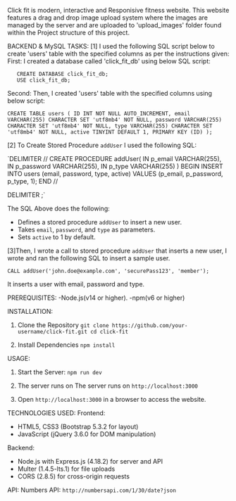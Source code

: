Click fit is modern, interactive and Responisive fitness website. 
This website features a drag and drop image upload system where the images are managed by the server and are uploaded to 'upload_images' folder found within the Project structure of this project. 

BACKEND & MySQL TASKS:
[1] I used the following SQL script below to create 'users' table with the specified columns as per the instructions given:
First: I created a  database called 'click_fit_db' using below SQL script:

       CREATE DATABASE click_fit_db;
       USE click_fit_db;

Second: Then, I created 'users' table with the specified columns using below script:

`CREATE TABLE users (
    ID INT NOT NULL AUTO_INCREMENT,
    email VARCHAR(255) CHARACTER SET 'utf8mb4' NOT NULL,
    password VARCHAR(255) CHARACTER SET 'utf8mb4' NOT NULL,
    type VARCHAR(255) CHARACTER SET 'utf8mb4' NOT NULL,
    active TINYINT DEFAULT 1,
    PRIMARY KEY (ID)
);`


[2] To Create Stored Procedure `addUser` I used the following SQL:

`DELIMITER //
CREATE PROCEDURE addUser(
    IN p_email VARCHAR(255),
    IN p_password VARCHAR(255),
    IN p_type VARCHAR(255)
)
BEGIN
    INSERT INTO users (email, password, type, active)
    VALUES (p_email, p_password, p_type, 1);
END //

DELIMITER ;`


The SQL Above does the following:
- Defines a stored procedure `addUser` to insert a new user.
- Takes `email`, `password`, and `type` as parameters.
- Sets `active` to 1 by default.


[3]Then, I wrote a call to stored procedure `addUser` that inserts a new user, I wrote and ran the following SQL to insert a sample user.

`CALL addUser('john.doe@example.com', 'securePass123', 'member');`

It inserts a user with email, password and type.



PREREQUISITES:
-Node.js(v14 or higher).
-npm(v6 or higher)

INSTALLATION:
1. Clone the Repository
   `git clone https://github.com/your-username/click-fit.git
   cd click-fit`

2. Install Dependencies
   `npm install`

USAGE:
1. Start the Server:
   `npm run dev`

2. The server runs on The server runs on `http://localhost:3000`
3. Open `http://localhost:3000` in a browser to access the website.


TECHNOLOGIES USED:
Frontend:
  - HTML5, CSS3 (Bootstrap 5.3.2 for layout)
  - JavaScript (jQuery 3.6.0 for DOM manipulation)

Backend:
  - Node.js with Express.js (4.18.2) for server and API
  - Multer (1.4.5-lts.1) for file uploads
  - CORS (2.8.5) for cross-origin requests

API:
Numbers API: `http://numbersapi.com/1/30/date?json`
